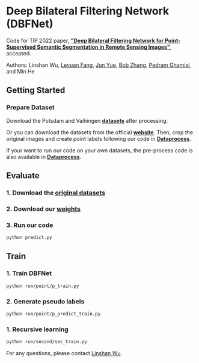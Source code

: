 # Deep Bilateral Filtering Network (DBFNet)
Code for TIP 2022 paper, [**"Deep Bilateral Filtering Network for Point-Supervised Semantic Segmentation in Remote Sensing Images"**](https://ieeexplore.ieee.org/document/9745130), accepted.

Authors: Linshan Wu, <a href="https://scholar.google.com/citations?hl=en&user=Gfa4nasAAAAJ">Leyuan Fang</a>, <a href="https://scholar.google.com/citations?user=epXQ1RwAAAAJ&hl=en&oi=ao">Jun Yue</a>, <a href="https://scholar.google.com/citations?user=dlZuABAAAAAJ&hl=en">Bob Zhang</a>, <a href="https://scholar.google.com/citations?user=Gr9afd0AAAAJ&hl=en">Pedram Ghamisi</a>, and Min He

## Getting Started
### Prepare Dataset
Download the Potsdam and Vaihingen [<b>datasets</b>](https://drive.google.com/drive/folders/1CiYzJyBn1rV-xsrsYQ6o2HDQjdfnadHl) after processing.

Or you can download the datasets from the official [<b>website</b>](https://www.isprs.org/education/benchmarks/UrbanSemLab/2d-sem-label-vaihingen.aspx). Then, crop the original images and create point labels following our code in [<b>Dataprocess</b>](https://github.com/Luffy03/DBFNet/tree/master/DataProcess).

If your want to run our code on your own datasets, the pre-process code is also available in [<b>Dataprocess</b>](https://github.com/Luffy03/DBFNet/tree/master/DataProcess).

## Evaluate
### 1. Download the [<b>original datasets</b>](https://www.isprs.org/education/benchmarks/UrbanSemLab/2d-sem-label-vaihingen.aspx)
### 2. Download our [<b>weights</b>](https://drive.google.com/drive/folders/1CiYzJyBn1rV-xsrsYQ6o2HDQjdfnadHl)
### 3. Run our code
```bash
python predict.py
```

## Train 
### 1. Train DBFNet
```bash 
python run/point/p_train.py
```
### 2. Generate pseudo labels
```bash 
python run/point/p_predict_train.py
```
### 1. Recursive learning
```bash 
python run/second/sec_train.py
```

<!-- ## Citation ✏️ 📄

If you find this repo useful for your research, please consider citing the paper as follows:

```
@ARTICLE{9745130,
  @ARTICLE{9745130,
  author={Wu, Linshan and Lu, Ming and Fang, Leyuan},
  journal={IEEE Transactions on Geoscience and Remote Sensing}, 
  title={Deep Covariance Alignment for Domain Adaptive Remote Sensing Image Segmentation}, 
  year={2022},
  volume={60},
  number={},
  pages={1-11},
  doi={10.1109/TGRS.2022.3163278}}
``` -->

For any questions, please contact [Linshan Wu](mailto:15274891948@163.com).
